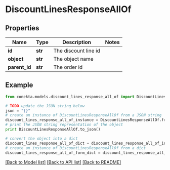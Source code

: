 # DiscountLinesResponseAllOf


## Properties
Name | Type | Description | Notes
------------ | ------------- | ------------- | -------------
**id** | **str** | The discount line id | 
**object** | **str** | The object name | 
**parent_id** | **str** | The order id | 

## Example

```python
from conekta.models.discount_lines_response_all_of import DiscountLinesResponseAllOf

# TODO update the JSON string below
json = "{}"
# create an instance of DiscountLinesResponseAllOf from a JSON string
discount_lines_response_all_of_instance = DiscountLinesResponseAllOf.from_json(json)
# print the JSON string representation of the object
print DiscountLinesResponseAllOf.to_json()

# convert the object into a dict
discount_lines_response_all_of_dict = discount_lines_response_all_of_instance.to_dict()
# create an instance of DiscountLinesResponseAllOf from a dict
discount_lines_response_all_of_form_dict = discount_lines_response_all_of.from_dict(discount_lines_response_all_of_dict)
```
[[Back to Model list]](../README.md#documentation-for-models) [[Back to API list]](../README.md#documentation-for-api-endpoints) [[Back to README]](../README.md)


